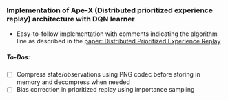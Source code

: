 ### Implementation of Ape-X (Distributed prioritized experience replay) architecture with DQN learner

- Easy-to-follow implementation with comments indicating the algorithm line as described in the [paper: Distributed Prioritized Experience Replay](https://arxiv.org/abs/1803.00933)


##### To-Dos:

  -  [ ] Compress state/observations using PNG codec before storing in memory and decompress when needed
  -  [ ] Bias correction in prioritized replay using importance sampling
